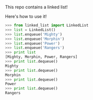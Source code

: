 This repo contains a linked list!

Here's how to use it!

```python
>>> from linked_list import LinkedList
>>> list = LinkedList()
>>> list.enqueue('Mighty')
>>> list.enqueue('Morphin')
>>> list.enqueue('Power')
>>> list.enqueue('Rangers')
>>> print list
[Mighty, Morphin, Power, Rangers]
>>> print list.dequeue()
Mighty
>>> print list.dequeue()
Morphin
>>> print list.dequeue()
Power
>>> print list.dequeue()
Rangers
```